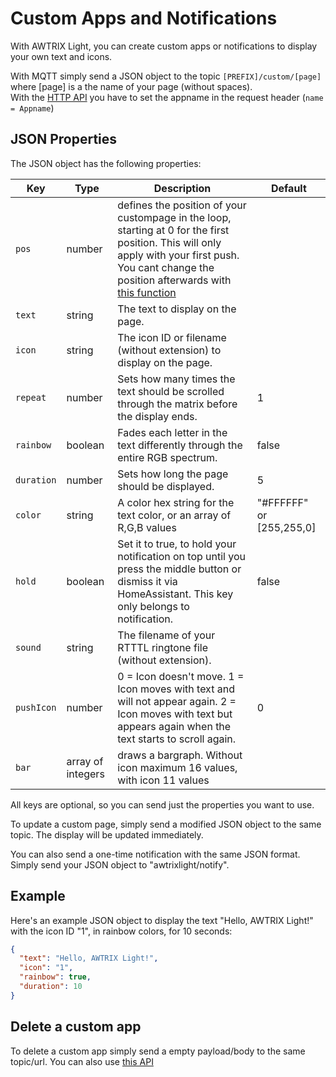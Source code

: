 # Custom Apps and Notifications

With AWTRIX Light, you can create custom apps or notifications to display your own text and icons.  
  
With MQTT simply send a JSON object to the topic `[PREFIX]/custom/[page]` where [page] is a the name of your page (without spaces).  
With the [HTTP API](api?id=add-custom-app) you have to set the appname in the request header  (`name = Appname`)  

## JSON Properties

The JSON object has the following properties:

| Key | Type | Description | Default |
| --- | ---- | ----------- | ------- |
| `pos` | number | defines the position of your custompage in the loop, starting at 0 for the first position. This will only apply with your first push. You cant change the position afterwards with [this function](api?id=addremove-and-rearange-apps) |
| `text` | string | The text to display on the page. | |
| `icon` | string | The icon ID or filename (without extension) to display on the page. | |
| `repeat` | number | Sets how many times the text should be scrolled through the matrix before the display ends. | 1 |
| `rainbow` | boolean | Fades each letter in the text differently through the entire RGB spectrum. | false |
| `duration` | number | Sets how long the page should be displayed. | 5 |
| `color` | string | A color hex string for the text color, or an array of R,G,B values | "#FFFFFF" or [255,255,0] |
| `hold` | boolean | Set it to true, to hold your notification on top until you press the middle button or dismiss it via HomeAssistant. This key only belongs to notification. | false |
| `sound` | string | The filename of your RTTTL ringtone file (without extension). | |
| `pushIcon` | number | 0 = Icon doesn't move. 1 = Icon moves with text and will not appear again. 2 = Icon moves with text but appears again when the text starts to scroll again. | 0 |
| `bar` | array of integers | draws a bargraph. Without icon maximum 16 values, with icon 11 values |  |


All keys are optional, so you can send just the properties you want to use.

To update a custom page, simply send a modified JSON object to the same topic. The display will be updated immediately.

You can also send a one-time notification with the same JSON format. Simply send your JSON object to "awtrixlight/notify".

## Example

Here's an example JSON object to display the text "Hello, AWTRIX Light!" with the icon ID "1", in rainbow colors, for 10 seconds:

```json
{
  "text": "Hello, AWTRIX Light!",
  "icon": "1",
  "rainbow": true,
  "duration": 10
}
```

## Delete a custom app
To delete a custom app simply send a empty payload/body to the same topic/url.
You can also use [this API](api?id=addremove-and-rearange-apps)